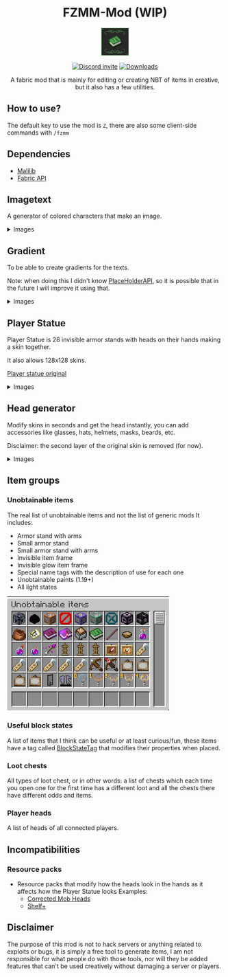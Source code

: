 <div align='center'>

# FZMM-Mod (WIP)


![Mod icon](src/main/resources/assets/fzmm/icon.png)


[![Discord invite](https://img.shields.io/badge/Discord-5865F2?logo=discord&logoColor=white&style=for-the-badge&logo=appveyor)](https://discord.com/invite/y3GcaUNgCr)
[![Downloads](https://img.shields.io/github/downloads/Zailer43/FZMM-Mod/total?color=red&logo=github&style=for-the-badge)](https://discord.com/invite/y3GcaUNgCr)

A fabric mod that is mainly for editing or creating NBT of items in creative, but it also has a few utilities.

</div>

## How to use?
The default key to use the mod is `Z`, there are also some client-side commands with `/fzmm`

## Dependencies
* [Malilib](https://www.curseforge.com/minecraft/mc-mods/malilib)
* [Fabric API](https://modrinth.com/mod/fabric-api)

## Imagetext
A generator of colored characters that make an image.

<details>
<summary>Images</summary>

### Lore 

![Imagetext lore](images/imagetext_lore.png)

### Book page

![Imagetext lore](images/imagetext_book_page.png)

### Book tooltip

![Imagetext lore](images/imagetext_book_tooltip.png)

### Hologram

![Imagetext lore](images/imagetext_hologram.png)

### GUI

![Imagetext gui](images/imagetext_gui.png)
</details>

## Gradient
To be able to create gradients for the texts.

Note: when doing this I didn't know [PlaceHolderAPI](https://github.com/Patbox/FabricPlaceholderAPI), so it is possible that in the future I will improve it using that.

<details>
<summary>Images</summary>

### Two colors

![Two colors](images/gradient_two_colors.png)

### HSB (rainbow)

![hsb](images/gradient_hsb.png)

### Item example

![Item example](images/gradient_item.png)
</details>

## Player Statue
Player Statue is 26 invisible armor stands with heads on their hands making a skin together.

It also allows 128x128 skins.

[Player statue original](https://statue.jespertheend.com/)

<details>
<summary>Images</summary>

### Skin 64x64

![Skin 64x64](images/player_statue_64.png)

### Skin 128x128

![Skin 128x128](images/player_statue_128.png)

### Armor stands

![Player statue armor stands](images/player_statue_armor_stands.png)

### GUI

![Player statue GUI](images/player_statue_gui.png)
</details>

## Head generator
Modify skins in seconds and get the head instantly, you can add accessories like glasses, hats, helmets, masks, beards, etc.

Disclaimer: the second layer of the original skin is removed (for now).

<details>
<summary>Images</summary>

### GUI

![Head generator GUI](images/head_generator_gui.png)
![Head generator GUI layers](images/head_generator_gui_layers.png)

### Examples

![Examples](images/head_generator_examples.png)
</details>

## Item groups

### Unobtainable items

The real list of unobtainable items and not the list of generic mods
It includes:
- Armor stand with arms
- Small armor stand
- Small armor stand with arms
- Invisible item frame
- Invisible glow item frame
- Special name tags with the description of use for each one
- Unobtainable paints (1.19+)
- All light states


![Unobtainable items](images/unobtainable_items.png)

### Useful block states

A list of items that I think can be useful or at least curious/fun, these items have a tag called [BlockStateTag](https://minecraft.fandom.com/wiki/Block_states) that modifies their properties when placed.

### Loot chests

All types of loot chest, or in other words: a list of chests which each time you open one for the first time has a different loot and all the chests there have different odds and items.

### Player heads

A list of heads of all connected players.

## Incompatibilities

### Resource packs

* Resource packs that modify how the heads look in the hands as it affects how the Player Statue looks
  Examples:
  - [Corrected Mob Heads](https://modrinth.com/resourcepack/corrected-mob-heads)
  - [Shelf+](https://www.curseforge.com/minecraft/texture-packs/shelf)

## Disclaimer

The purpose of this mod is not to hack servers or anything related to exploits or bugs, it is simply a free tool to generate items, I am not responsible for what people do with those tools, nor will they be added features that can't be used creatively without damaging a server or players.